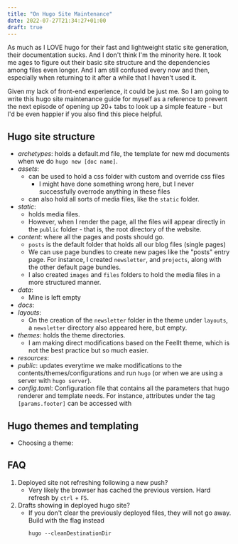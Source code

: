 ```yaml
---
title: "On Hugo Site Maintenance"
date: 2022-07-27T21:34:27+01:00
draft: true
---
```


As much as I LOVE hugo for their fast and lightweight static site generation, their documentation sucks. And I don't think I'm the minority here. It took me ages to figure out their basic site structure and the dependencies among files even longer. And I am still confused every now and then, especially when returning to it after a while that I haven't used it.

Given my lack of front-end experience, it could be just me. So I am going to write this hugo site maintenance guide for myself as a reference to prevent the next episode of opening up 20+ tabs to look up a simple feature - but I'd be even happier if you also find this piece helpful.

## Hugo site structure

- *archetypes*: holds a default.md file, the template for new md documents when we do `hugo new [doc name]`.
- *assets*: 
  - can be used to hold a css folder with custom and override css files
    - I might have done something wrong here, but I never successfully overrode anything in these files  
  - can also hold all sorts of media files, like the `static` folder.
- *static*: 
  - holds media files.
  - However, when I render the page, all the files will appear directly in the `public` folder - that is, the root directory of the website.
- *content*: where all the pages and posts should go.
  - `posts` is the default folder that holds all our blog files (single pages)
  - We can use page bundles to create new pages like the "posts" entry page. For instance, I created `newsletter`, and `projects`, along with the other default page bundles.
  - I also created `images` and `files` folders to hold the media files in a more structured manner.
- *data*:
  - Mine is left empty
- *docs*: 
- *layouts*:
  - On the creation of the `newsletter` folder in the theme under `layouts`, a `newsletter` directory also appeared here, but empty.
- *themes*: holds the theme directories.
  - I am making direct modifications based on the FeelIt theme, which is not the best practice but so much easier.
- *resources*:
- *public*: updates everytime we make modifications to the contents/themes/configurations and run `hugo` (or when we are using a server with `hugo server`).
- *config.toml*: Configuration file that contains all the parameters that hugo renderer and template needs. For instance, attributes under the tag `[params.footer]` can be accessed with 

## Hugo themes and templating

- Choosing a theme: 

## FAQ

1. Deployed site not refreshing following a new push?
   - Very likely the browser has cached the previous version. Hard refresh by `ctrl` + `F5`.
2. Drafts showing in deployed hugo site?
   - If you don't clear the previously deployed files, they will not go away. Build with the flag instead
      ```
      hugo --cleanDestinationDir
      ```